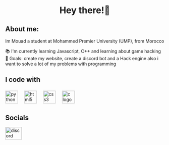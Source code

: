 <h1 align="center">Hey there!👋 </h1>
<h2 align="left">About me:</h2>
<p>Im Mouad a student at Mohammed Premier University (UMP), from Morocco </p>
<p align="left">📚 I'm currently learning Javascript, C++ and learning about game hacking <br>🎯 Goals: create my website, create a discord bot and a Hack engine also i want to solve a lot of my problems with programming </p>

<h2 align="left">I code with</h2>

###

<div align="left">
  <img src="https://cdn.jsdelivr.net/gh/devicons/devicon/icons/python/python-original.svg" height="40" alt="python logo"  />
  <img width="12" />
  <img src="https://cdn.jsdelivr.net/gh/devicons/devicon/icons/html5/html5-original.svg" height="40" alt="html5 logo"  />
  <img width="12" />
  <img src="https://cdn.jsdelivr.net/gh/devicons/devicon/icons/css3/css3-original.svg" height="40" alt="css3 logo"  />
  <img width="12" />
  <img src="https://cdn.jsdelivr.net/gh/devicons/devicon/icons/c/c-original.svg" height="40" alt="c logo"  />
</div>


###
<div align="left">
<h2>Socials</h2>
  <a href="https://discord.gg/xz9AMpSvS2" target="_blank">
    <img src="https://raw.githubusercontent.com/maurodesouza/profile-readme-generator/master/src/assets/icons/social/discord/default.svg" width="52" height="40" alt="discord logo"  />
  </a>
</div>
